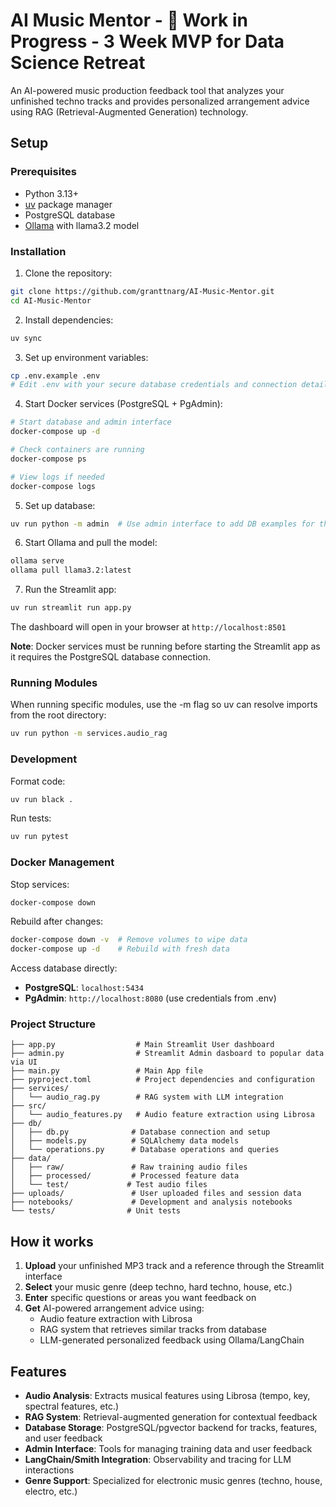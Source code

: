 # AI Music Mentor - 🚧 Work in Progress - 3 Week MVP for Data Science Retreat

An AI-powered music production feedback tool that analyzes your unfinished techno tracks and provides personalized arrangement advice using RAG (Retrieval-Augmented Generation) technology.

## Setup

### Prerequisites

- Python 3.13+
- [uv](https://docs.astral.sh/uv/) package manager
- PostgreSQL database
- [Ollama](https://ollama.ai/) with llama3.2 model

### Installation

1. Clone the repository:

```bash
git clone https://github.com/granttnarg/AI-Music-Mentor.git
cd AI-Music-Mentor
```

2. Install dependencies:

```bash
uv sync
```

3. Set up environment variables:

```bash
cp .env.example .env
# Edit .env with your secure database credentials and connection details
```

4. Start Docker services (PostgreSQL + PgAdmin):

```bash
# Start database and admin interface
docker-compose up -d

# Check containers are running
docker-compose ps

# View logs if needed
docker-compose logs
```

5. Set up database:

```bash
uv run python -m admin  # Use admin interface to add DB examples for the RAG system to compare against.
```

6. Start Ollama and pull the model:

```bash
ollama serve
ollama pull llama3.2:latest
```

7. Run the Streamlit app:

```bash
uv run streamlit run app.py
```

The dashboard will open in your browser at `http://localhost:8501`

**Note**: Docker services must be running before starting the Streamlit app as it requires the PostgreSQL database connection.

### Running Modules

When running specific modules, use the -m flag so uv can resolve imports from the root directory:

```bash
uv run python -m services.audio_rag
```

### Development

Format code:

```bash
uv run black .
```

Run tests:

```bash
uv run pytest
```

### Docker Management

Stop services:
```bash
docker-compose down
```

Rebuild after changes:
```bash
docker-compose down -v  # Remove volumes to wipe data
docker-compose up -d    # Rebuild with fresh data
```

Access database directly:
- **PostgreSQL**: `localhost:5434`
- **PgAdmin**: `http://localhost:8080` (use credentials from .env)

### Project Structure

```
├── app.py                  # Main Streamlit User dashboard
├── admin.py                # Streamlit Admin dasboard to popular data via UI
├── main.py                 # Main App file
├── pyproject.toml          # Project dependencies and configuration
├── services/
│   └── audio_rag.py        # RAG system with LLM integration
├── src/
│   └── audio_features.py   # Audio feature extraction using Librosa
├── db/
│   ├── db.py              # Database connection and setup
│   ├── models.py          # SQLAlchemy data models
│   └── operations.py      # Database operations and queries
├── data/
│   ├── raw/               # Raw training audio files
│   ├── processed/         # Processed feature data
│   └── test/             # Test audio files
├── uploads/               # User uploaded files and session data
├── notebooks/             # Development and analysis notebooks
└── tests/                # Unit tests
```

## How it works

1. **Upload** your unfinished MP3 track and a reference through the Streamlit interface
2. **Select** your music genre (deep techno, hard techno, house, etc.)
3. **Enter** specific questions or areas you want feedback on
4. **Get** AI-powered arrangement advice using:
   - Audio feature extraction with Librosa
   - RAG system that retrieves similar tracks from database
   - LLM-generated personalized feedback using Ollama/LangChain

## Features

- **Audio Analysis**: Extracts musical features using Librosa (tempo, key, spectral features, etc.)
- **RAG System**: Retrieval-augmented generation for contextual feedback
- **Database Storage**: PostgreSQL/pgvector backend for tracks, features, and user feedback
- **Admin Interface**: Tools for managing training data and user feedback
- **LangChain/Smith Integration**: Observability and tracing for LLM interactions
- **Genre Support**: Specialized for electronic music genres (techno, house, electro, etc.)
